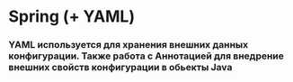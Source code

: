# Spring (+ YAML)
###  YAML используется для хранения внешних данных конфигурации. Также работа с Аннотацией для внедрение внешних свойств конфигурации в обьекты Java
